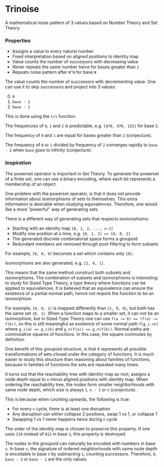 # Trinoise
A mathematical noise pattern of 3 values based on Number Theory and Set Theory

### Properties

- Assigns a value to every natural number
- Fixed interpretation based on aligned positions to identity map
- Value counts the number of successors with decreasing value
- Never repeats the same number twice for bases greater than `2`
- Repeats noise pattern after `N^N` for base `N`

The value counts the number of successors with decrementing value.
One can use it to skip successors and project into 3 values:

0. `0`
1. `base - 2`
2. `base - 1`

This is done using the `tri` function.

The frequencies of `0`, `1` and `2` is predictable, e.g.
`[470, 470, 155]` for base `5`.

The frequency of `0` and `1` are equal for bases greater than `2` (conjecture).

The frequency of `0` or `1` divided by frequency of `2` converges rapidly
to `base - 2` when `base` goes to infinity (conjecture).

### Inspiration

The powerset operator is important in Set Theory.
To generate the powerset of a finite set, one can use a binary encoding,
where each bit represents a membership of an object.

One problem with the powerset operator,
is that it does not provide information about isomorphisms of sets
to themselves.
This extra information is desirable when studying equivalences.
Therefore, one would like a more "powerful" way of generating sets.

There is a different way of generating sets that respects isomorphisms:

- Starting with an identity map `[0, 1, 2, ..., n-1]`
- Modify one position at a time, e.g. `[0, 1, 2] => [0, 0, 2]`
- The generated discrete combinatorial space forms a groupoid
- Redundant members are removed through post-filtering to form subsets

For example, `[0, 0, 0]` becomes a set which contains only `{0}`.

Isomorphisms are also generated, e.g. `[2, 0, 1]`.

This means that the same method construct both subsets and isomorphisms.
The combination of subsets and isomorphisms is interesting to study for
Sized Type Theory, a type theory where functions can be applied to equivalences.
It is believed that an equivalence can ensure the existence of a
partial normal path, hence not require the function to be an isomorphism.

For example, `[0, 0, 1]` is mapped differently than `[1, 0, 0]`, but both has
the same set `{0, 1}`.
When a function maps to a smaller set, it can not be an isomorphism,
but in Sized Type Theory one can use `f(a ~= b) == (f(a) ~= f(b))`,
so this is still meaningful as
existence of some normal path `f[g_i->n]` where `g_i(a) == g_i(b)` and
`g_n(f(a)) == g_n(f(b))`.
Normal paths are commutative squares of functions.
In this case, the square commutes by definition.

One benefit of this groupoid structure, is that it represents all possible
transformations of sets closed under the category of functions.
It is much easier to study this structure than reasoning about families of functions,
because in families of functions the sets are repeated many times.

It turns out that the reachability tree with identity map as root,
assigns a node depth equal to `n` minus aligned positions with identity map.
When ordering the reachability tree, the nodes form smaller neighborhoods
with same node depth, which size is always `1`, `n - 1` or `n` (conjecture).

This is because when counting upwards, the following is true:

- For every `n` cycle, there is at least one disruption
- Any disruption can either collapse 2 positions, swap 1 vs 1, or collapse 1
- Swapping 1 vs 1 never happens twice during `n` cycle

The order of the identity map is chosen to preserve this property.
If one uses `210` instead of `012` in base `3`, this property is destroyed.

The nodes in the groupoid can naturally be encoded with numbers in base `n`.
In base `n`, the signature of ordered neighborhoods with same node depth
is encodable in base `n` by subtracting `1`, counting successors.
Therefore, `0`, `base - 2` or `base - 1` are the only values.
